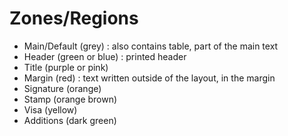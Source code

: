 # Zones/Regions

- Main/Default (grey) : also contains table, part of the main text
- Header (green or blue) : printed header
- Title (purple or pink)
- Margin (red) : text written outside of the layout, in the margin
- Signature (orange)
- Stamp (orange brown)
- Visa (yellow)
- Additions (dark green)
